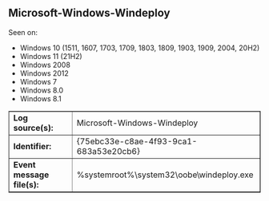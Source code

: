## Microsoft-Windows-Windeploy

Seen on:
* Windows 10 (1511, 1607, 1703, 1709, 1803, 1809, 1903, 1909, 2004, 20H2)
* Windows 11 (21H2)
* Windows 2008
* Windows 2012
* Windows 7
* Windows 8.0
* Windows 8.1

<table border="1" class="docutils">
  <tbody>
    <tr>
      <td><b>Log source(s):</b></td>
      <td>Microsoft-Windows-Windeploy</td>
    </tr>
    <tr>
      <td><b>Identifier:</b></td>
      <td>{75ebc33e-c8ae-4f93-9ca1-683a53e20cb6}</td>
    </tr>
    <tr>
      <td><b>Event message file(s):</b></td>
      <td>%systemroot%\system32\oobe\windeploy.exe</td>
    </tr>
  </tbody>
</table>

&nbsp;

